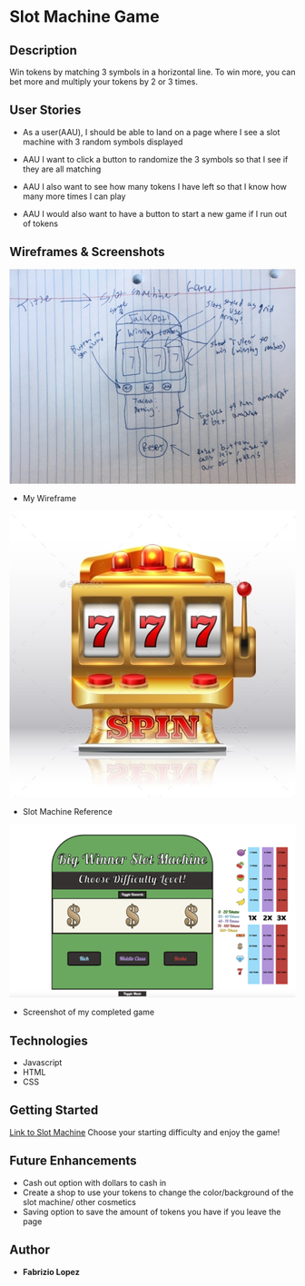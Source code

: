 # Slot Machine Game

## Description
Win tokens by matching 3 symbols in a horizontal line. To win more, you can bet more and multiply your tokens by 2 or 3 times.

## User Stories
- As a user(AAU), I should be able to land on a page where I see a slot machine with 3 random symbols displayed

- AAU I want to click a button to randomize the 3 symbols so that I see if they are all matching

- AAU I also want to see how many tokens I have left so that I know how many more times I can play

- AAU I would also want to have a button to start a new game if I run out of tokens

## Wireframes & Screenshots
![Wireframe](images/mywireframe.jpeg)
- My Wireframe

![Slot Machine](images/slot-machine-ref.jpg)
- Slot Machine Reference

![Screenshot](images/game-screenshot.jpg)
- Screenshot of my completed game

## Technologies
- Javascript
- HTML
- CSS

## Getting Started
[Link to Slot Machine](https://fabo22.github.io/slot-machine-game/)
Choose your starting difficulty and enjoy the game!

## Future Enhancements
- Cash out option with dollars to cash in
- Create a shop to use your tokens to change the color/background of the slot machine/ other cosmetics
- Saving option to save the amount of tokens you have if you leave the page

## Author
- **Fabrizio Lopez**
